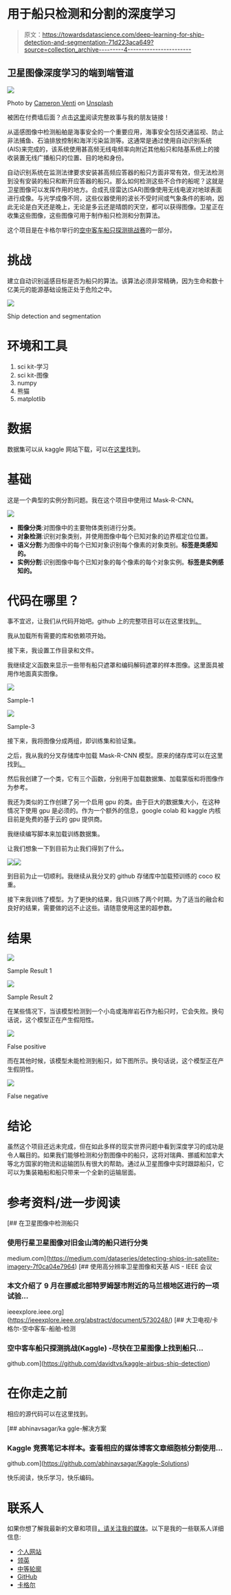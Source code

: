 # 用于船只检测和分割的深度学习

> 原文：<https://towardsdatascience.com/deep-learning-for-ship-detection-and-segmentation-71d223aca649?source=collection_archive---------4----------------------->

## 卫星图像深度学习的端到端管道

![](img/7448100a3506d6995eab1ec7319e7a32.png)

Photo by [Cameron Venti](https://unsplash.com/@cmventi20?utm_source=unsplash&utm_medium=referral&utm_content=creditCopyText) on [Unsplash](https://unsplash.com/search/photos/ship?utm_source=unsplash&utm_medium=referral&utm_content=creditCopyText)

被困在付费墙后面？点击[这里](/deep-learning-for-ship-detection-and-segmentation-71d223aca649?source=friends_link&sk=2ce4302f0dc2ba0554a29aa13c3c5093)阅读完整故事与我的朋友链接！

从遥感图像中检测船舶是海事安全的一个重要应用，海事安全包括交通监视、防止非法捕鱼、石油排放控制和海洋污染监测等。这通常是通过使用自动识别系统(AIS)来完成的，该系统使用甚高频无线电频率向附近其他船只和陆基系统上的接收装置无线广播船只的位置、目的地和身份。

自动识别系统在监测法律要求安装甚高频应答器的船只方面非常有效，但无法检测到没有安装的船只和断开应答器的船只。那么如何检测这些不合作的船呢？这就是卫星图像可以发挥作用的地方。合成孔径雷达(SAR)图像使用无线电波对地球表面进行成像。与光学成像不同，这些仪器使用的波长不受时间或气象条件的影响，因此无论是白天还是晚上，无论是多云还是晴朗的天空，都可以获得图像。卫星正在收集这些图像，这些图像可用于制作船只检测和分割算法。

这个项目是在卡格尔举行的[空中客车船只探测挑战赛](https://www.kaggle.com/c/airbus-ship-detection/overview)的一部分。

# 挑战

建立自动识别遥感目标是否为船只的算法。该算法必须非常精确，因为生命和数十亿美元的能源基础设施正处于危险之中。

![](img/d8399cca9619896ff47e7cb4a544b711.png)

Ship detection and segmentation

# 环境和工具

1.  sci kit-学习
2.  sci kit-图像
3.  numpy
4.  熊猫
5.  matplotlib

# 数据

数据集可以从 kaggle 网站下载，可以在[这里](https://www.kaggle.com/c/airbus-ship-detection/data)找到。

# 基础

这是一个典型的实例分割问题。我在这个项目中使用过 Mask-R-CNN。

![](img/f72c095b91ab09e0c061d71cc642d38c.png)

*   **图像分类**:对图像中的主要物体类别进行分类。
*   **对象检测**:识别对象类别，并使用图像中每个已知对象的边界框定位位置。
*   **语义分割**:为图像中的每个已知对象识别每个像素的对象类别。**标签是类感知的。**
*   **实例分割**:识别图像中每个已知对象的每个像素的每个对象实例。**标签是实例感知的。**

# 代码在哪里？

事不宜迟，让我们从代码开始吧。github 上的完整项目可以在这里找到[。](https://github.com/abhinavsagar/Kaggle-tutorial)

我从加载所有需要的库和依赖项开始。

接下来，我设置工作目录和文件。

我继续定义函数来显示一些带有船只遮罩和编码解码遮罩的样本图像。这里面具被用作地面真实图像。

![](img/00fc31f1dc4bf1001eb1c5d7bafdbccf.png)

Sample-1

![](img/976a53d4145e450e433b9d396fb964e1.png)

Sample-3

接下来，我将图像分成两组，即训练集和验证集。

之后，我从我的分叉存储库中加载 Mask-R-CNN 模型。原来的储存库可以在这里找到[。](https://github.com/matterport/Mask_RCNN)

然后我创建了一个类，它有三个函数，分别用于加载数据集、加载蒙版和将图像作为参考。

我还为类似的工作创建了另一个启用 gpu 的类。由于巨大的数据集大小，在这种情况下使用 gpu 是必须的。作为一个额外的信息，google colab 和 kaggle 内核目前是免费的基于云的 gpu 提供商。

我继续编写脚本来加载训练数据集。

让我们想象一下到目前为止我们得到了什么。

![](img/bed68de52550859558052da5ed7a1579.png)![](img/6db891a17de1a2421a451b2cad920a53.png)

到目前为止一切顺利。我继续从我分叉的 github 存储库中加载预训练的 coco 权重。

接下来我训练了模型。为了更快的结果，我只训练了两个时期。为了适当的融合和良好的结果，需要做的远不止这些。请随意使用这里的超参数。

# 结果

![](img/ac10b762b40f65b0bec69d3eeaf965e9.png)

Sample Result 1

![](img/61fc0141cd367a92239febe79eb90cb3.png)

Sample Result 2

在某些情况下，当该模型检测到一个小岛或海岸岩石作为船只时，它会失败。换句话说，这个模型正在产生假阳性。

![](img/f20c691028df1f8d8a72927700532311.png)

False positive

而在其他时候，该模型未能检测到船只，如下图所示。换句话说，这个模型正在产生假阴性。

![](img/6e2f5daa6d6afe7e6009ff3e98adcc10.png)

False negative

# 结论

虽然这个项目还远未完成，但在如此多样的现实世界问题中看到深度学习的成功是令人瞩目的。如果我们能够检测和分割图像中的船只，这将对瑞典、挪威和加拿大等北方国家的物流和运输团队有很大的帮助。通过从卫星图像中实时跟踪船只，它可以为集装箱船和船只带来一个全新的运输层面。

# 参考资料/进一步阅读

[](https://medium.com/dataseries/detecting-ships-in-satellite-imagery-7f0ca04e7964) [## 在卫星图像中检测船只

### 使用行星卫星图像对旧金山湾的船只进行分类

medium.com](https://medium.com/dataseries/detecting-ships-in-satellite-imagery-7f0ca04e7964)  [## 使用高分辨率卫星图像和天基 AIS - IEEE 会议

### 本文介绍了 9 月在挪威北部特罗姆瑟市附近的马兰根地区进行的一项试验…

ieeexplore.ieee.org](https://ieeexplore.ieee.org/abstract/document/5730248/) [](https://github.com/davidtvs/kaggle-airbus-ship-detection) [## 大卫电视/卡格尔-空中客车-船舶-检测

### 空中客车船只探测挑战(Kaggle) -尽快在卫星图像上找到船只…

github.com](https://github.com/davidtvs/kaggle-airbus-ship-detection) 

# 在你走之前

相应的源代码可以在这里找到。

[](https://github.com/abhinavsagar/Kaggle-Solutions) [## abhinavsagar/ka ggle-解决方案

### Kaggle 竞赛笔记本样本。查看相应的媒体博客文章细胞核分割使用…

github.com](https://github.com/abhinavsagar/Kaggle-Solutions) 

快乐阅读，快乐学习，快乐编码。

# 联系人

如果你想了解我最新的文章和项目[，请关注我的媒体](https://medium.com/@abhinav.sagar)。以下是我的一些联系人详细信息:

*   [个人网站](https://abhinavsagar.github.io)
*   [领英](https://in.linkedin.com/in/abhinavsagar4)
*   [中等轮廓](https://medium.com/@abhinav.sagar)
*   [GitHub](https://github.com/abhinavsagar)
*   [卡格尔](https://www.kaggle.com/abhinavsagar)